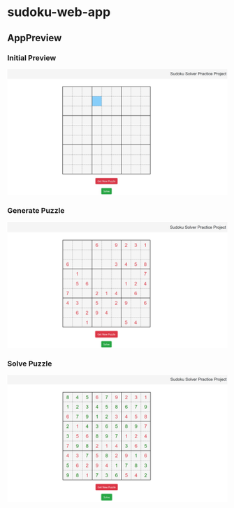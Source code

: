 # sudoku-web-app

## AppPreview

### Initial Preview

<p align="center">
  <img src="Preview/initial_preview.jpg" width="700" alt="accessibility text">
</p>

### Generate Puzzle

<p align="center">
  <img src="Preview/generate_puzzle.PNG" width="700" alt="accessibility text">
</p>

### Solve Puzzle

<p align="center">
  <img src="Preview/solve_puzzle.PNG" width="700" alt="accessibility text">
</p>

